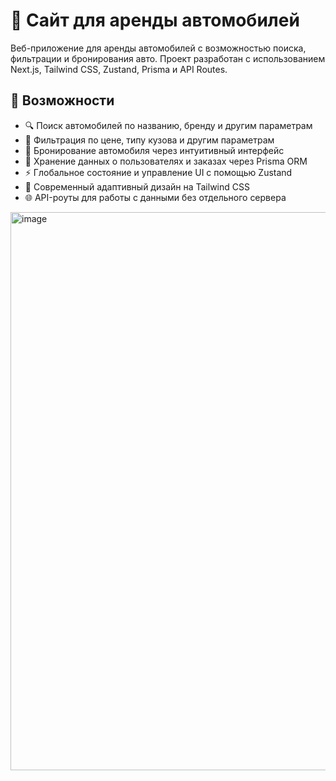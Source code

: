 # 🚗 Сайт для аренды автомобилей

Веб-приложение для аренды автомобилей с возможностью поиска, фильтрации и бронирования авто.
Проект разработан с использованием Next.js, Tailwind CSS, Zustand, Prisma и API Routes.

## 🚀 Возможности
- 🔍 Поиск автомобилей по названию, бренду и другим параметрам
- 🧭 Фильтрация по цене, типу кузова и другим параметрам
- 📅 Бронирование автомобиля через интуитивный интерфейс
- 💾 Хранение данных о пользователях и заказах через Prisma ORM
- ⚡ Глобальное состояние и управление UI с помощью Zustand
- 🎨 Современный адаптивный дизайн на Tailwind CSS
- 🌐 API-роуты для работы с данными без отдельного сервера

<img width="1332" height="893" alt="image" src="https://github.com/user-attachments/assets/d6109003-e640-4844-87f3-edd08ba42674" />

